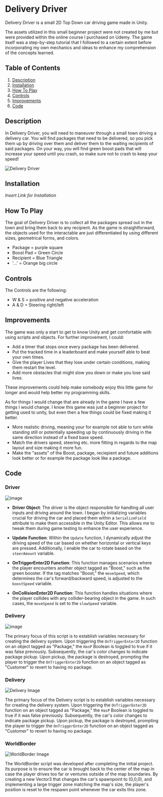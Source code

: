 # Delivery Driver

Delivery Driver is a small 2D Top Down car driving game made in Unity.

The assets utilized in this small beginner project were not created by me but were provided within the online course I purchased on Udemy. The game itself was a step-by-step tutorial that I followed to a certain extent before incorporating my own mechanics and ideas to enhance my comprehension of the concepts learned.

## Table of Contents

1. [Description](#description)
2. [Installation](#installation)
3. [How To Play](#how-to-play)
4. [Controls](#controls)
5. [Improvements](#improvements)
6. [Code](#Code)

## Description

In Delivery Driver, you will need to maneuver through a small town driving a delivery car. You will find packages that need to be delivered, so you pick them up by driving over them and deliver them to the waiting recipients of said packages.
On your way, you will find green boost pads that will increase your speed until you crash, so make sure not to crash to keep your speed!

![Delivery Driver](https://github.com/D0ctro/Portfolio/assets/100345820/3d3909e6-5ab1-46b9-b83b-1e4397758725)

## Installation 

*Insert Link for Installation*

## How To Play

The goal of Delivery Driver is to collect all the packages spread out in the town and bring them back to any recipient. As the game is straightforward, the objects used for the interactable are just differentiated by using different sizes, geometrical forms, and colors. 
- Package = purple square
- Boost Pad = Green Circle
- Recipient = Blue Triangle
- '...' = Orange big circle

## Controls 

The Controls are the following:

- W & S = positive and negative acceleration
- A & D = Steering right/left

## Improvements

The game was only a start to get to know Unity and get comfortable with using scripts and objects. For further improvement, I could:

- Add a timer that stops once every package has been delivered.
- Put the tracked time in a leaderboard and make yourself able to beat your own times.
- Give the player Lives that they lose under certain conditions, making them restart the level.
- Add more obstacles that might slow you down or make you lose said lives.

These improvements could help make somebody enjoy this little game for longer and would help better my programming skills.

As for things I would change that are already in the game I have a few things I would change. 
I know this game was just a beginner project for getting used to unity, but even then a few things could be fixed making it better.  

- More realistic driving, meaning your for example not able to turn while standing still or potentially speeding up by continuously driving in the same direction instead of a fixed base speed.
- Match the drivers speed, steering etc. more fitting in regards to the map layout and size making it more fun.
- Make the "assets" of the Boost, package, reciepient and future additions look better or for example the package look like a package. 

## Code

### Driver

![image](https://github.com/D0ctro/Portfolio/assets/100345820/8484918a-cdec-4c3b-bd07-fa9a20af2289)

- **Driver Object**: The driver is the object responsible for handling all user inputs and driving around the town. I began by initializing variables crucial for driving the car and placed them within a `SerializeField` attribute to make them accessible in the Unity Editor. This allows me to tweak them during game testing to enhance the user experience.

- **Update Function**: Within the `Update` function, I dynamically adjust the driving speed of the car based on whether horizontal or vertical keys are pressed. Additionally, I enable the car to rotate based on the `steerAmount` variable.

- **OnTriggerEnter2D Function**: This function manages scenarios where the player encounters another object tagged as "Boost," such as the green booster. If the tag matches "Boost," the `moveSpeed`, which determines the car's forward/backward speed, is adjusted to the `boostSpeed` variable.

- **OnCollisionEnter2D Function**: This function handles situations where the player collides with any collider-bearing object in the game. In such cases, the `moveSpeed` is set to the `slowSpeed` variable.

### Delivery

![image](https://github.com/D0ctro/Portfolio/assets/100345820/3c7d1ffc-1e8d-4022-a00b-58e44e5b061f)

The primary focus of this script is to establish variables necessary for creating the delivery system. Upon triggering the `OnTriggerEnter2D` function on an object tagged as "Package," the `HasP` Boolean is toggled to true if it was false previously. Subsequently, the car's color changes to indicate package pickup. Upon pickup, the package is destroyed, prompting the player to trigger the `OnTriggerEnter2D` function on an object tagged as "Customer" to revert to having no package.

### Delivery

![Delivery Image](https://github.com/D0ctro/Portfolio/assets/100345820/3c7d1ffc-1e8d-4022-a00b-58e44e5b061f)

The primary focus of the Delivery script is to establish variables necessary for creating the delivery system. Upon triggering the `OnTriggerEnter2D` function on an object tagged as "Package," the `HasP` Boolean is toggled to true if it was false previously. Subsequently, the car's color changes to indicate package pickup. Upon pickup, the package is destroyed, prompting the player to trigger the `OnTriggerEnter2D` function on an object tagged as "Customer" to revert to having no package.

### WorldBorder

![WorldBorder Image](https://github.com/D0ctro/Portfolio/assets/100345820/8d6370f9-5e31-49c1-887b-7ed0ae9ee327)

The WorldBorder script was developed after completing the initial project. Its purpose is to ensure the car is brought back to the center of the map in case the player drives too far or ventures outside of the map boundaries. By creating a new Vector3 that changes the car's spawnpoint to (0,0,0), and implementing a large trigger zone matching the map's size, the player's position is reset to the respawn point whenever the car exits this zone.

